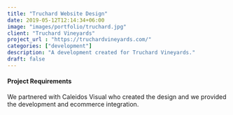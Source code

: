 ```yaml
---
title: "Truchard Website Design"
date: 2019-05-12T12:14:34+06:00
image: "images/portfolio/truchard.jpg"
client: "Truchard Vineyards"
project_url : "https://truchardvineyards.com/"
categories: ["development"]
description: "A development created for Truchard Vineyards."
draft: false
---
```


#### Project Requirements

We partnered with Caleidos Visual who created the design and we provided the development and ecommerce integration.
